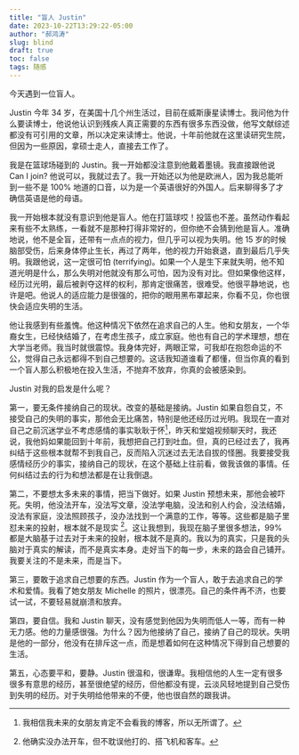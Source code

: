 ```yaml
---
title: "盲人 Justin"
date: 2023-10-22T13:29:22-05:00
author: "郝鸿涛"
slug: blind
draft: true
toc: false
tags: 随感
---
```

今天遇到一位盲人。

Justin 今年 34 岁，在美国十几个州生活过，目前在威斯康星读博士。我问他为什么要读博士，他说他认识到残疾人真正需要的东西有很多东西没做，他写文献综述都没有可引用的文章，所以决定来读博士。他说，十年前他就在这里读研究生院，但因为一些原因，拿硕士走人，直接去工作了。

我是在篮球场碰到的 Justin。我一开始都没注意到他戴着墨镜。我直接跟他说 Can I join? 他说可以，我就过去了。我一开始还以为他是欧洲人，因为我总能听到一些不是 100% 地道的口音，以为是一个英语很好的外国人。后来聊得多了才确信英语是他的母语。

我一开始根本就没有意识到他是盲人。他在打篮球哎！投篮也不差。虽然动作看起来有些不太熟练，一看就不是那种打得非常好的，但你绝不会猜到他是盲人。准确地说，他不是全盲，还带有一点点的视力，但几乎可以视为失明。他 15 岁的时候脑部受伤，后来身体停止生长，再过了两年，他的视力开始衰退，直到最后几乎失明。我跟他说，这一定很可怕 (terrifying)。如果一个人是生下来就失明，他不知道光明是什么，那么失明对他就没有那么可怕，因为没有对比。但如果像他这样，经历过光明，最后被剥夺这样的权利，那肯定很痛苦，很难受。他很平静地说，也许是吧。他说人的适应能力是很强的，把你的眼用黑布罩起来，你看不见，你也很快会适应失明的生活。

他让我感到有些羞愧。他这种情况下依然在追求自己的人生。他和女朋友，一个华裔女生，已经快结婚了，在考虑生孩子，成立家庭。他也有自己的学术理想，想在大学当老师。我当时就很震惊。我身体完好，两眼正常，可我却在抱怨命运的不公，觉得自己永远都得不到自己想要的。这话我知道谁看了都懂，但当你真的看到一个盲人那么积极地在投入生活，不抛弃不放弃，你真的会被感染到。

Justin 对我的启发是什么呢？

第一，要无条件接纳自己的现状。改变的基础是接纳。Justin 如果自怨自艾，不接受自己的失明的事实，那他会无比痛苦，特别是他还经历过光明。我现在一直对自己之前沉迷学业不考虑感情的事实耿耿于怀[^1]，昨天和堂姐视频聊天时，我还说，我他妈如果能回到十年前，我想把自己打到吐血。但，真的已经过去了，我再纠结于这些根本就帮不到我自己，反而陷入沉迷过去无法自拔的怪圈。我要接受我感情经历少的事实，接纳自己的现状，在这个基础上往前看，做我该做的事情。任何纠结过去的行为和想法都是在让我倒退。

第二，不要想太多未来的事情，把当下做好。如果 Justin 预想未来，那他会被吓死。失明，他没法开车，没法写文章，没法学电脑，没法和别人约会，没法结婚，没法有家庭，没法照顾孩子，没办法找到一个满意的工作，等等。这些都是脑子里怼未来的投射，根本就不是现实 [^2]。这让我想到，我现在脑子里很多想法，99% 都是大脑基于过去对于未来的投射，根本就不是真的。我以为的真实，只是我的头脑对于真实的解读，而不是真实本身。走好当下的每一步，未来的路会自己铺开。我要关注的不是未来，而是当下。

第三，要敢于追求自己想要的东西。Justin 作为一个盲人，敢于去追求自己的学术和爱情。我看了她女朋友 Michelle 的照片，很漂亮。自己的条件再不济，也要试一试，不要轻易就崩溃和放弃。

第四，要自信。我和 Justin 聊天，没有感觉到他因为失明而低人一等，而有一种无力感。他的力量感很强。为什么？因为他接纳了自己，接纳了自己的现状。失明是他的一部分，他没有在排斥这一点，而是想着如何在这种情况下得到自己想要的生活。

第五，心态要平和，要静。Justin 很温和，很谦卑。我相信他的人生一定有很多很多有意思的经历，甚至很绝望的经历，但他都没有提，云淡风轻地提到自己受伤到失明的经历。对于失明给他带来的不便，他也很自然的跟我讲。

[^1]: 我相信我未来的女朋友肯定不会看我的博客，所以无所谓了。
[^2]: 他确实没办法开车，但不耽误他打的、搭飞机和客车。